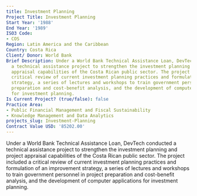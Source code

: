 ```yaml
---
title: Investment Planning
Project Title: Investment Planning
Start Year: '1988'
End Year: '1989'
ISO3 Code:
- COS
Region: Latin America and the Caribbean
Country: Costa Rica
Client/ Donor: World Bank
Brief Description: Under a World Bank Technical Assistance Loan, DevTech conducted
  a technical assistance project to strengthen the investment planning and project
  appraisal capabilities of the Costa Rican public sector. The project included a
  critical review of current investment planning practices and formulation of an improvement
  strategy, a series of lectures and workshops to train government personnel in project
  preparation and cost-benefit analysis, and the development of computer applications
  for investment planning.
Is Current Project? (true/false): false
Practice Area:
- Public Financial Management and Fiscal Sustainability
- Knowledge Management and Data Analytics
projects_slug: Investment-Planning
Contract Value USD: '85202.00'
---
```


Under a World Bank Technical Assistance Loan, DevTech conducted a technical assistance project to strengthen the investment planning and project appraisal capabilities of the Costa Rican public sector. The project included a critical review of current investment planning practices and formulation of an improvement strategy, a series of lectures and workshops to train government personnel in project preparation and cost-benefit analysis, and the development of computer applications for investment planning.